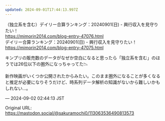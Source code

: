 ```yaml
---
updated: 2024-09-01T17:44:13.997Z
---
```


<p>（独立系を含む）デイリー合算ランキング：20240901(日) - 興行収入を見守りたい！<br /><a href="https://mimorin2014.com/blog-entry-47076.html" target="_blank" rel="nofollow noopener noreferrer" translate="no"><span class="invisible">https://</span><span class="ellipsis">mimorin2014.com/blog-entry-470</span><span class="invisible">76.html</span></a><br />デイリー合算ランキング：20240901(日) - 興行収入を見守りたい！<br /><a href="https://mimorin2014.com/blog-entry-47075.html" target="_blank" rel="nofollow noopener noreferrer" translate="no"><span class="invisible">https://</span><span class="ellipsis">mimorin2014.com/blog-entry-470</span><span class="invisible">75.html</span></a></p><p>キンプリの販売数のデータがなぜか空白になると思ったら「独立系を含む」のほうでは26位以下の圏外になっちゃってた📉</p><p>新作映画がいくつか公開されたからみたい。このまま圏外になることが多くなると推定が必要になりそうだけど、時系列データ解析の知識がないから難しいかもしれない…。</p>

&mdash; 2024-09-02 02:44:13 JST

Original URL: https://mastodon.social/@sakuramochi0/113063536490813573
